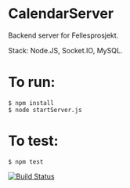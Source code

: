 # CalendarServer
Backend server for Fellesprosjekt. 

Stack: Node.JS, Socket.IO, MySQL.

# To run:
    $ npm install
    $ node startServer.js


# To test:
    $ npm test

[![Build Status](https://travis-ci.org/ph3b/CalendarServer.svg?branch=master)](https://travis-ci.org/ph3b/CalendarServer)
